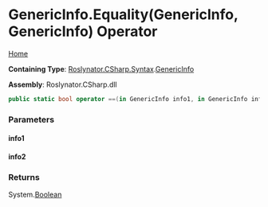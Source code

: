 # GenericInfo\.Equality\(GenericInfo, GenericInfo\) Operator <a name="_Top"></a>

[Home](../../../../../README.md)

**Containing Type**: [Roslynator.CSharp.Syntax](../../README.md#_Top)\.[GenericInfo](../README.md#_Top)

**Assembly**: Roslynator\.CSharp\.dll

```csharp
public static bool operator ==(in GenericInfo info1, in GenericInfo info2)
```

### Parameters

#### info1

#### info2

### Returns

System\.[Boolean](https://docs.microsoft.com/en-us/dotnet/api/system.boolean)

